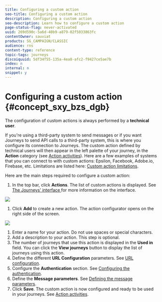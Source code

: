 ```yaml
---
title: Configuring a custom action
seo-title: Configuring a custom action
description: Configuring a custom action
seo-description: Learn how to configure a custom action
page-status-flag: never-activated
uuid: 269d590c-5a6d-40b9-a879-02f5033863fc
contentOwner: sauviat
products: SG_CAMPAIGN/CLASSIC
audience: rns
content-type: reference
topic-tags: journeys
discoiquuid: 5df34f55-135a-4ea8-afc2-f9427ce5ae7b
index: n
internal: n
snippet: y
---
```



# Configuring a custom action {#concept_sxy_bzs_dgb}

The configuration of custom actions is always performed by a **technical user**.

If you're using a third-party system to send messages or if you want Journeys to send API calls to a third-party system, this is where you configure its connection to Journeys. The custom action defined by technical users will then appear in the left palette of your journey, in the **Action** category (see [Action activities](journeyaction.md#concept_hbj_hrt_52b)). Here are a few examples of systems that you can connect to with custom actions: Epsilon, Facebook, Adobe.io, Firebase, etc.
Limitations are listed here: [Custom action limitations](customlimitations.md#concept_lh2_df1_2gb).

Here are the main steps required to configure a custom action:

1. In the top bar, click **Actions**. The list of custom actions is displayed. See [The Journeys' interface ](../about/aboutinterface.md#concept_rcq_lqt_52b) for more information on the interface.

 ![](assets/custom1.png)

1. Click **Add** to create a new action. The action configurator opens on the right side of the screen.

 ![](assets/custom2.png)

1. Enter a name for your action. Do not use spaces or special characters.
1. Add a description to your action. This step is optional.
1. The number of journeys that use this action is displayed in the **Used in** field. You can click the **View journeys** button to display the list of  journeys using this action.
1. Define the different **URL Configuration** parameters. See [URL configuration](customurl.md#concept_gbg_1f1_2gb).
1. Configure the **Authentication** section. See [Configuring the authentication](customauthentication.md#concept_is4_cf1_2gb).
1. Define the **Message parameters**. See [Defining the message parameters](customparameters.md#concept_wy4_bf1_2gb).
1. Click **Save**. The custom action is now configured and ready to be used in your journeys. See [Action activities](journeyaction.md#concept_hbj_hrt_52b).
